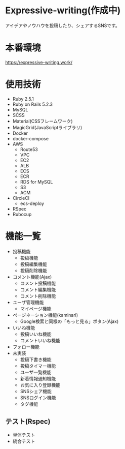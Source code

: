 # Expressive-writing(作成中)
アイデアやノウハウを投稿したり、シェアするSNSです。

# 本番環境
https://expressive-writing.work/

# 使用技術
- Ruby 2.5.1
- Ruby on Rails 5.2.3
- MySQL
- SCSS
- Material(CSSフレームワーク) 
- MagicGrid(JavaScriptライブラリ) 
- Docker
- docker-compose
- AWS
  - Route53
  - VPC
  - EC2
  - ALB
  - ECS
  - ECR
  - RDS for MySQL
  - S3
  - ACM
- CircleCI
  - ecs-deploy
- RSpec
- Rubocup

# 機能一覧
- 投稿機能
  - 投稿機能
  - 投稿編集機能
  - 投稿削除機能
- コメント機能(Ajax)
  - コメント投稿機能
  - コメント編集機能
  - コメント削除機能
- ユーザ管理機能
  - マイページ機能
- ページネーション機能(kaminari)
  - Google検索と同様の「もっと見る」ボタン(Ajax)
- いいね機能
  - 投稿いいね機能
  - コメントいいね機能
- フォロー機能
- 未実装
  - 投稿下書き機能
  - 投稿タイマー機能
  - ユーザ一覧機能
  - 新着情報通知機能
  - お気に入り登録機能
  - SNSシェア機能
  - SNSログイン機能
  - タグ機能

## テスト(Rspec)
  - 単体テスト
  - 統合テスト
  